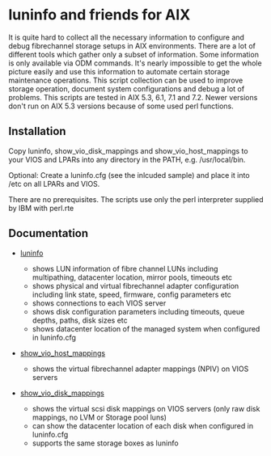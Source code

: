 # luninfo and friends for AIX

It is quite hard to collect all the necessary information to configure and debug fibrechannel storage setups in AIX environments. There are a lot of different tools which gather only a subset of information. Some information is only available via ODM commands. It's nearly impossible to get the whole picture easily and use this information to automate certain storage maintenance operations. This script collection can be used to improve storage operation, document system configurations and debug a lot of problems. This scripts are tested in AIX 5.3, 6.1, 7.1 and 7.2. Newer versions don't run on AIX 5.3 versions because of some used perl functions.

## Installation
Copy luninfo, show_vio_disk_mappings and show_vio_host_mappings to your VIOS and LPARs into any directory in the PATH, e.g. /usr/local/bin.

Optional: Create a luninfo.cfg (see the inlcuded sample) and place it into /etc on all LPARs and VIOS.

There are no prerequisites. The scripts use only the perl interpreter supplied by IBM with perl.rte

## Documentation

- [luninfo](doc/luninfo.md)
  - shows LUN information of fibre channel LUNs including multipathing, datacenter location, mirror pools, timeouts etc
  - shows physical and virtual fibrechannel adapter configuration including link state, speed, firmware, config parameters etc
  - shows connections to each VIOS server
  - shows disk configuration parameters including timeouts, queue depths, paths, disk sizes etc
  - shows datacenter location of the managed system when configured in luninfo.cfg

- [show_vio_host_mappings](doc/show_vio_host_mappings.md)
  - shows the virtual fibrechannel adapter mappings (NPIV) on VIOS servers

- [show_vio_disk_mappings](doc/show_vio_disk_mappings.md)
  - shows the virtual scsi disk mappings on VIOS servers (only raw disk mappings, no LVM or Storage pool luns)
  - can show the datacenter location of each disk when configured in luninfo.cfg 
  - supports the same storage boxes as luninfo
